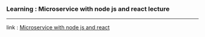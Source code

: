 ### Learning : Microservice with node js and react lecture

---
link : [Microservice with node js and react](https://www.udemy.com/course/microservices-with-node-js-and-react)
